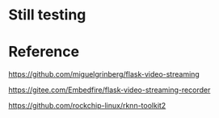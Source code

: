 # Still testing


# Reference

https://github.com/miguelgrinberg/flask-video-streaming

https://gitee.com/Embedfire/flask-video-streaming-recorder

https://github.com/rockchip-linux/rknn-toolkit2

